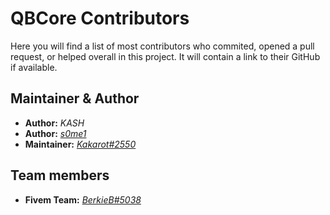 # QBCore Contributors
Here you will find a list of most contributors who commited, opened a pull request, or helped overall in this project. It will contain a link to their GitHub if available.

## Maintainer & Author
- **Author:** *KASH*
- **Author:** [*s0me1*](https://github.com/s0me1k)
- **Maintainer:** [*Kakarot#2550*](https://github.com/GhzGarage)

## Team members
- **Fivem Team:** [*BerkieB#5038*](https://github.com/BerkieBb)